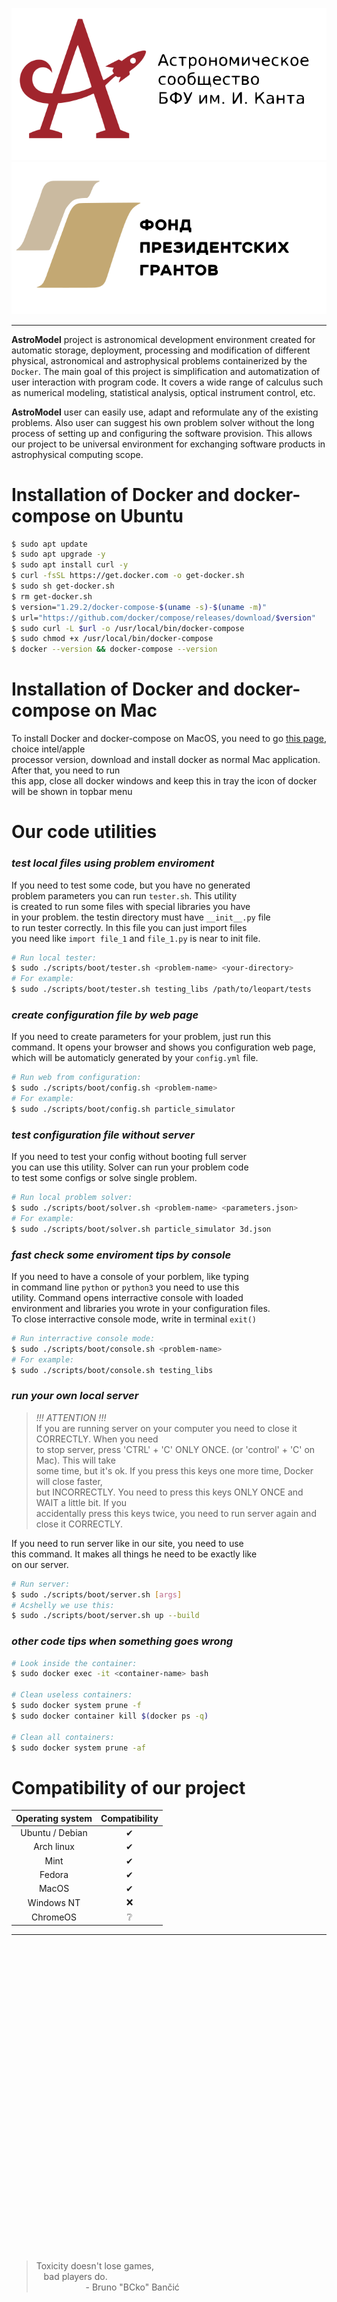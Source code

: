 <p align="center">
  <a href="https://astromodel.ru">
    <img alt="Astromodel logo" src="./configurator/static/images/logo.svg">
    <img alt="Presidential grand" src="./configurator/static/images/fond.svg">
  </a>
</p>

------------------------------------------

**AstroModel** project is astronomical development environment created for automatic storage,
deployment, processing and modification of different physical, astronomical and astrophysical
problems containerized by the `Docker`. The main goal of this project is simplification and
automatization of user interaction with program code. It covers a wide range of calculus such as
numerical modeling, statistical analysis, optical instrument control, etc.

**AstroModel** user can easily
use, adapt and reformulate any of the existing problems. Also user can suggest his own problem solver
without the long process of setting up and configuring the software provision. This allows our project
to be universal environment for exchanging software products in astrophysical computing scope.


# Installation of Docker and docker-compose on Ubuntu #

```bash
$ sudo apt update
$ sudo apt upgrade -y
$ sudo apt install curl -y
$ curl -fsSL https://get.docker.com -o get-docker.sh
$ sudo sh get-docker.sh
$ rm get-docker.sh
$ version="1.29.2/docker-compose-$(uname -s)-$(uname -m)"
$ url="https://github.com/docker/compose/releases/download/$version"
$ sudo curl -L $url -o /usr/local/bin/docker-compose
$ sudo chmod +x /usr/local/bin/docker-compose
$ docker --version && docker-compose --version
```
# Installation of Docker and docker-compose on Mac #
To install Docker and docker-compose on MacOS, you need to go [this page](https://docs.docker.com/docker-for-mac/install/),
choice intel/apple<br> processor version, download and install docker as normal Mac application. After that, you need
to run<br> this app, close all docker windows and keep this in tray the icon of docker will be shown in topbar menu<br>

# Our code utilities #

### *test local files using problem enviroment* ###
If you need to test some code, but you have no generated <br>
problem parameters you can run `tester.sh`. This utility <br>
is created to run some files with special libraries you have <br>
in your problem. the testin directory must have `__init__.py` file <br>
to run tester correctly. In this file you can just import files <br>
you need like `import file_1` and `file_1.py` is near to init file. <br>
```bash
# Run local tester:
$ sudo ./scripts/boot/tester.sh <problem-name> <your-directory>
# For example:
$ sudo ./scripts/boot/tester.sh testing_libs /path/to/leopart/tests
```

### *create configuration file by web page* ###
If you need to create parameters for your problem, just run this <br>
command. It opens your browser and shows you configuration web page, <br>
which will be automaticly generated by your `config.yml` file. <br>
```bash
# Run web from configuration:
$ sudo ./scripts/boot/config.sh <problem-name>
# For example:
$ sudo ./scripts/boot/config.sh particle_simulator
```

### *test configuration file without server* ###
If you need to test your config without booting full server <br>
you can use this utility. Solver can run your problem code <br>
to test some configs or solve single problem. <br>
```bash
# Run local problem solver:
$ sudo ./scripts/boot/solver.sh <problem-name> <parameters.json>
# For example:
$ sudo ./scripts/boot/solver.sh particle_simulator 3d.json
```

### *fast check some enviroment tips by console* ###
If you need to have a console of your porblem, like typing <br>
in command line `python` or `python3` you need to use this <br>
utility. Command opens interractive console with loaded <br>
environment and libraries you wrote in your configuration files. <br>
To close interractive console mode, write in terminal `exit()` <br>
```bash
# Run interractive console mode:
$ sudo ./scripts/boot/console.sh <problem-name>
# For example:
$ sudo ./scripts/boot/console.sh testing_libs
```

### *run your own local server* ###
> *!!! ATTENTION !!!* <br>
> If you are running server on your computer you need to close it CORRECTLY. When you need <br>
> to stop server, press 'CTRL' + 'C' ONLY ONCE. (or 'control' + 'C' on Mac). This will take <br>
> some time, but it's ok. If you press this keys one more time, Docker will close faster, <br>
> but INCORRECTLY. You need to press this keys ONLY ONCE and WAIT a little bit. If you <br>
> accidentally press this keys twice, you need to run server again and close it CORRECTLY. <br>

If you need to run server like in our site, you need to use <br>
this command. It makes all things he need to be exactly like <br>
on our server. <br>

```bash
# Run server:
$ sudo ./scripts/boot/server.sh [args]
# Acshelly we use this:
$ sudo ./scripts/boot/server.sh up --build
```

### *other code tips when something goes wrong* ###

```bash
# Look inside the container:
$ sudo docker exec -it <container-name> bash

# Clean useless containers:
$ sudo docker system prune -f
$ sudo docker container kill $(docker ps -q)

# Clean all containers:
$ sudo docker system prune -af
```

# Compatibility of our project #

| **Operating system** | **Compatibility** |
|:--------------------:|:-----------------:|
|    Ubuntu / Debian   |          ✔        |
|      Arch linux      |          ✔        |
|         Mint         |          ✔        |
|        Fedora        |          ✔        |
|         MacOS        |          ✔        |
|      Windows NT      |         ❌        |
|       ChromeOS       |         ❔        |

-----------------------------------------

<br><br><br><br><br><br><br><br><br><br><br><br><br><br><br><br><br><br><br><br><br><br><br><br><br><br><br><br><br>

> Toxicity doesn't lose games, <br>
> &nbsp;&nbsp;&nbsp;bad players do. <br>
> &nbsp;&nbsp;&nbsp;&nbsp;&nbsp;&nbsp;&nbsp;&nbsp;&nbsp;&nbsp;&nbsp;&nbsp;&nbsp;&nbsp;&nbsp;&nbsp;&nbsp;&nbsp;&nbsp;&nbsp;\- Bruno "BCko" Bančić
